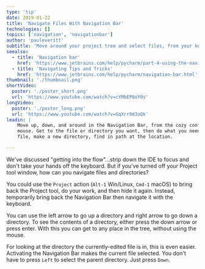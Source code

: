 ```yaml
---
type: 'tip'
date: 2019-01-22
title: 'Navigate Files With Navigation Bar'
technologies: []
topics: ['navigation', 'navigationbar']
author: 'pauleveritt'
subtitle: 'Move around your project tree and select files, from your keyboard, with the Navigation Bar'
seealso:
  - title: 'Navigation bar'
    href: 'https://www.jetbrains.com/help/pycharm/part-4-using-the-navigation-bar.html'
  - title: 'Navigating Tips and Tricks'
    href: 'https://www.jetbrains.com/help/pycharm/navigation-bar.html'
thumbnail: './thumbnail.png'
shortVideo:
  poster: './poster_short.png'
  url: 'https://www.youtube.com/watch?v=cYMbEP0oY0s'
longVideo:
  poster: './poster_long.png'
  url: 'https://www.youtube.com/watch?v=GqXrr9d3uQk'
leadin: |
    Move up, down, and around in the Navigation Bar, from the cozy confines of the 
    mouse. Get to the file or directory you want, then do what you need...open a 
    file, make a new directory, find in path at the location.

---
```


We've discussed "getting into the flow"...strip down the IDE to focus and don't 
take your hands off the keyboard. But if you've turned off your Project tool 
window, how can you navigate files and directories?

You could use the `Project` action (`Alt-1` Win/Linux, `Cmd-1` macOS) to bring 
back the Project tool, do your work, and then hide it again. Instead, 
temporarily bring back the Navigation Bar then navigate it with the keyboard.

You can use the left arrow to go up a directory and right arrow to go down 
a directory. To see the contents of a directory, either press the down arrow 
or press enter. With this you can get to any place in the tree, without 
using the mouse.

For looking at the directory the currently-edited file is in, this is even 
easier. Activating the Navigation Bar makes the current file selected. You 
don't have to press `Left` to select the parent directory. Just press 
`Down`.
